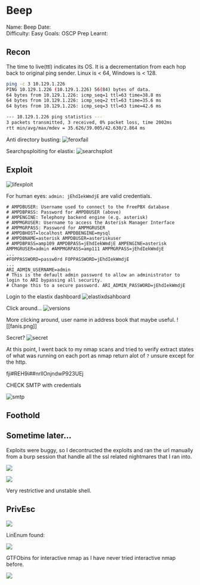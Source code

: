 # Beep
Name: Beep
Date:  
Difficulty:  Easy
Goals:  OSCP Prep
Learnt:

## Recon
The time to live(ttl) indicates its OS. It is a decrementation from each hop back to original ping sender. Linux is < 64, Windows is < 128.
```bash
ping -c 3 10.129.1.226
PING 10.129.1.226 (10.129.1.226) 56(84) bytes of data.
64 bytes from 10.129.1.226: icmp_seq=1 ttl=63 time=38.8 ms
64 bytes from 10.129.1.226: icmp_seq=2 ttl=63 time=35.6 ms
64 bytes from 10.129.1.226: icmp_seq=3 ttl=63 time=42.6 ms

--- 10.129.1.226 ping statistics ---
3 packets transmitted, 3 received, 0% packet loss, time 2002ms
rtt min/avg/max/mdev = 35.626/39.005/42.630/2.864 ms
```

Anti directory busting: 
![feroxfail](Screenshots/content-overdiscovery.png)

Searchpsploiting for elastix:
![searchsploit](Screenshots/searchsploit.png)

## Exploit

![lifexploit](Screenshots/lfiexploit.png)

For human eyes:
`admin: jEhdIekWmdjE` are valid credentials.
```
# AMPDBUSER: Username used to connect to the FreePBX database 
# AMPDBPASS: Password for AMPDBUSER (above) 
# AMPENGINE: Telephony backend engine (e.g. asterisk) 
# AMPMGRUSER: Username to access the Asterisk Manager Interface 
# AMPMGRPASS: Password for AMPMGRUSER 
# AMPDBHOST=localhost AMPDBENGINE=mysql 
# AMPDBNAME=asterisk AMPDBUSER=asteriskuser 
# AMPDBPASS=amp109 AMPDBPASS=jEhdIekWmdjE AMPENGINE=asterisk AMPMGRUSER=admin #AMPMGRPASS=amp111 AMPMGRPASS=jEhdIekWmdjE
...
#FOPPASSWORD=passw0rd FOPPASSWORD=jEhdIekWmdjE
...
ARI_ADMIN_USERNAME=admin 
# This is the default admin password to allow an administrator to login to ARI bypassing all security. 
# Change this to a secure password. ARI_ADMIN_PASSWORD=jEhdIekWmdjE
```

Login to the elastix dashboard
![elastixdsahboard](Screenshots/readingisgood.png)

Click around...
![versions](Screenshots/versions.png)

More clicking around, user name in address book that maybe useful.
![[fanis.png]]

Secret?
![secret](Screenshots/fanis-secret.png)

At this point, I went back to my nmap scans and tried to verify extract states of what was running on each port as nmap return alot of `?` unsure except for the http.

fji#REH9i##nrllOnjndwP923UEj

CHECK SMTP with credentials

![smtp](Screenshots/smtpweird.png)

## Foothold

## Sometime later...
Exploits were buggy, so I decontructed the exploits and ran the url manually from a burp session that handle all the ssl related nightmares that I ran into.

![](manualurl.png)

![](rce.png)

Very restrictive and unstable shell.

## PrivEsc

![](privEnum-One.png)

LinEnum found:

![](sudonopass.png)

GTFObins for interactive nmap as I have never tried interactive nmap before.

![](root.png)